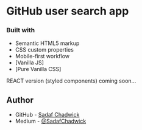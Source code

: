 # GitHub user search app

### Built with

- Semantic HTML5 markup
- CSS custom properties
- Mobile-first workflow
- [Vanilla JS]
- [Pure Vanilla CSS]

REACT version (styled components) coming soon...

## Author
- GitHub - [Sadaf Chadwick](https://github.com/sadafchadwick)   
- Medium - [@SadafChadwick](https://medium.com/@sadafchadwick)